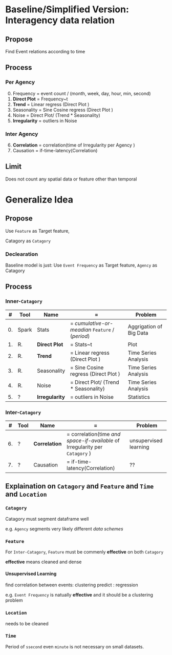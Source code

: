 
# Baseline/Simplified Version: Interagency data relation

## Propose
Find Event relations according to time

## Process
### Per Agency
0. Frequency = event count / (month, week, day, hour, min, second)
1. **Direct Plot** =  Frequency~t
2. **Trend** = Linear regress (Direct Plot )
3. Seasonality = Sine Cosine regress (Direct Plot )
4. Noise = Direct Plot/ (Trend * Seasonality)
5. **Irregularity** = outliers in Noise

### Inter Agency
6. **Correlation** = correlation(time of Irregularity per Agency ) 
7. Causation = if-time-latency(Correlation)

## Limit
Does not count any spatial data or feature other than temporal 

# Generalize Idea

## Propose
Use `Feature` as Target feature,

Catagory as `Catagory`

### Declearation
Baseline model is just: Use `Event Frequency` as Target feature, `Agency` as Catagory

## Process
### Inner-`Catagory`
|#  |Tool  | Name           | =           | Problem |
| --| -----| ------------- |-------------|  --------| 
|0. |Spark |Stats |= _cumulative-or-meadian_ `Feature` / (_period_)|Aggrigation of Big Data|
|1. |R.    |**Direct Plot** |=  Stats~t|Plot|
|2. |R.    |**Trend** |= Linear regress (Direct Plot )|Time Series Analysis|
|3. |R.    |Seasonality |= Sine Cosine regress (Direct Plot )|Time Series Analysis|
|4. |R.    |Noise |= Direct Plot/ (Trend * Seasonality)|Time Series Analysis|
|5. |?     |**Irregularity** |= outliers in Noise|Statistics|

### Inter-`Catagory`
|#  |Tool  | Name           | =           | Problem |
| --| -----| -------------  |-------------| --------| 
|6. |?     |**Correlation** |= correlation(time _and space-if-available_ of Irregularity per `Catagory` ) |unsupervised learning|
|7. |?     |Causation |= if-time-latency(Correlation)|??|

## Explaination on `Catagory` and `Feature` and `Time` and `Location`
### `Catagory`
Catagory must segment dataframe well 

e.g. 
`Agency` segments very likely different *data schemes*

### `Feature`
For `Inter-Catagory`, `Feature` must be commenly **effective** on both `Catagory`

**effective** means cleaned and dense

#### Unsupervised Learning 
find correlation between events: clustering
predict                        : regression

e.g.
`Event Frequency` is natually **effective** and it should be a clustering problem

### `Location`
needs to be cleaned

### `Time`
Period of `ssecond` even `minute` is not necessary on small datasets. 
